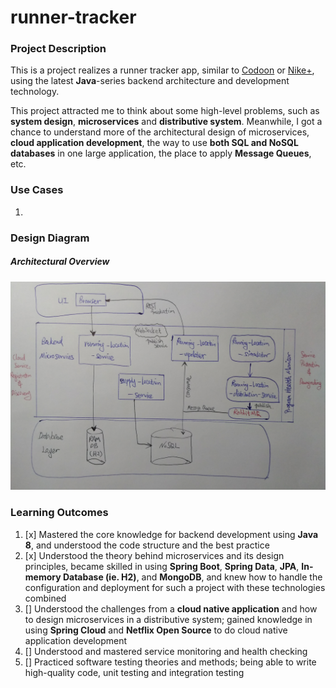 # runner-tracker

### Project Description
This is a project realizes a runner tracker app, similar to
[Codoon](https://www.codoon.com/)
or [Nike+](https://www.nike.com/us/en_us/c/nike-plus/running-app-gps),
using the latest **Java**-series backend architecture and development
technology.  

This project attracted me to think about some high-level problems,
such as **system design**, **microservices** and **distributive system**.
Meanwhile, I got a chance to understand more of the architectural design of
microservices, **cloud application development**,
the way to use **both SQL and NoSQL databases** in one large application,
the place to apply **Message Queues**, etc.  

### Use Cases
1.

### Design Diagram
##### Architectural Overview
![alt text](./diagrams/architectural_overview.jpg "Architectural Overview")

### Learning Outcomes

1. [x] Mastered the core knowledge for backend development using **Java 8**,
and understood the code structure and the best practice
2. [x] Understood the theory behind microservices and its design principles,
became skilled in using **Spring Boot**, **Spring Data**, **JPA**,
**In-memory Database (ie. H2)**, and **MongoDB**, and knew how to handle the
configuration and deployment for such a project with these technologies
combined
3. [] Understood the challenges from a **cloud native application** and how to
design microservices in a distributive system; gained knowledge in using
**Spring Cloud** and **Netflix Open Source** to do cloud native application
development
4. [] Understood and mastered service monitoring and health checking
5. [] Practiced software testing theories and methods; being able to write
high-quality code, unit testing and integration testing
